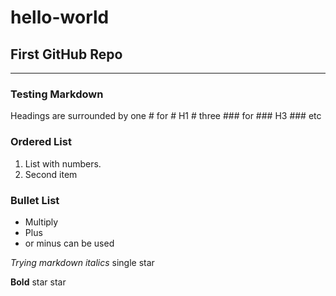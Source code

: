 # hello-world #
## First GitHub Repo ###
---
### Testing Markdown ###
Headings are surrounded by one # for # H1 # three ### for ### H3 ### etc

### Ordered List ###

1. List with numbers.
2. Second item

### Bullet List ###

* Multiply
* Plus
* or minus can be used

*Trying markdown italics* single star

**Bold** star star
